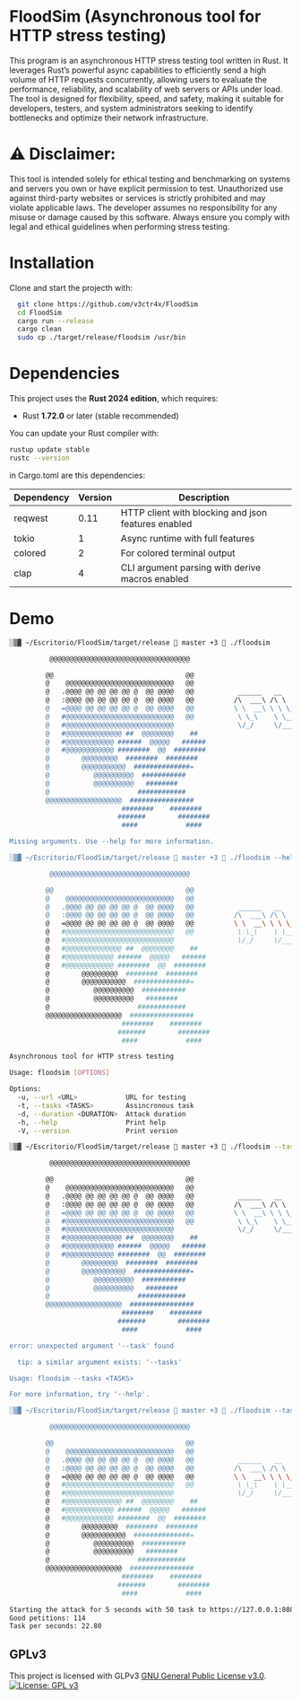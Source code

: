 
# FloodSim (Asynchronous tool for HTTP stress testing)

This program is an asynchronous HTTP stress testing tool written in Rust. It leverages Rust’s powerful async capabilities to efficiently send a high volume of HTTP requests concurrently, allowing users to evaluate the performance, reliability, and scalability of web servers or APIs under load. The tool is designed for flexibility, speed, and safety, making it suitable for developers, testers, and system administrators seeking to identify bottlenecks and optimize their network infrastructure.

# ⚠️ Disclaimer:
This tool is intended solely for ethical testing and benchmarking on systems and servers you own or have explicit permission to test. Unauthorized use against third-party websites or services is strictly prohibited and may violate applicable laws. The developer assumes no responsibility for any misuse or damage caused by this software. Always ensure you comply with legal and ethical guidelines when performing stress testing.


# Installation

Clone and start the projecth with:

```bash
  git clone https://github.com/v3ctr4x/FloodSim
  cd FloodSim
  cargo run --release
  cargo clean
  sudo cp ./target/release/floodsim /usr/bin
```


    
# Dependencies

This project uses the **Rust 2024 edition**, which requires:

- Rust **1.72.0** or later (stable recommended)

You can update your Rust compiler with:

```bash
rustup update stable
rustc --version
```

in Cargo.toml are this dependencies:


| Dependency | Version | Description                                          |
|------------|---------|------------------------------------------------------|
| reqwest    | 0.11    | HTTP client with blocking and json features enabled  |
| tokio      | 1       | Async runtime with full features  |
| colored    | 2       | For colored terminal output                           |
| clap       | 4       | CLI argument parsing with derive macros enabled      |


# Demo

```bash
░▒▓ ~/Escritorio/FloodSim/target/release  master +3  ./floodsim                                                                                                                           ✔ ▓▒░

          @@@@@@@@@@@@@@@@@@@@@@@@@@@@@@@@@@@          

         @@                                 @@          
         @    @@@@@@@@@@@@@@@@@@@@@@@@@@@   @@          
         @   .@@@@ @@ @@ @@ @@ @  @@ @@@@   @@           ______   __         ______     ______     _____     ______     __     __    __   
         @   :@@@@ @@ @@ @@ @@ @  @@ @@@@   @@          /\  ___\ /\ \       /\  __ \   /\  __ \   /\  __-.  /\  ___\   /\ \   /\ "-./  \  
         @   =@@@@ @@ @@ @@ @@ @  @@ @@@@   @@          \ \  __\ \ \ \____  \ \ \/\ \  \ \ \/\ \  \ \ \/\ \ \ \___  \  \ \ \  \ \ \-./\ \ 
         @   #@@@@@@@@@@@@@@@@@@@@@@@@@@@   @@           \ \_\    \ \_____\  \ \_____\  \ \_____\  \ \____-  \/\_____\  \ \_\  \ \_\ \ \_\
         @   #@@@@@@@@@@@@@@@@@@@@@@@@@@@                \/_/     \/_____/   \/_____/   \/_____/   \/____/   \/_____/   \/_/   \/_/  \_/
         @   #@@@@@@@@@@@@@@ ##  @@@@@@@@    ##                                    v1.0 --->Coded by V3cTr4X<---
         @   #@@@@@@@@@@@@ ######  @@@@@   ######       
         @   #@@@@@@@@@@@@ ########  @@  ########       
         @        @@@@@@@@@  ########  ########         
         @        @@@@@@@@@@@  ##############=          
         @           @@@@@@@@@@  ###########            
         @           @@@@@@@@@@   ########              
         @                      ############            
         @@@@@@@@@@@@@@@@@@@  ################          
                            ########    ########        
                           #######        ########      
                            ####            ####        

Missing arguments. Use --help for more information.

░▒▓ ~/Escritorio/FloodSim/target/release  master +3  ./floodsim --help                                                                                                                    ✔ ▓▒░

          @@@@@@@@@@@@@@@@@@@@@@@@@@@@@@@@@@@          

         @@                                 @@          
         @    @@@@@@@@@@@@@@@@@@@@@@@@@@@   @@          
         @   .@@@@ @@ @@ @@ @@ @  @@ @@@@   @@           ______   __         ______     ______     _____     ______     __     __    __   
         @   :@@@@ @@ @@ @@ @@ @  @@ @@@@   @@          /\  ___\ /\ \       /\  __ \   /\  __ \   /\  __-.  /\  ___\   /\ \   /\ "-./  \  
         @   =@@@@ @@ @@ @@ @@ @  @@ @@@@   @@          \ \  __\ \ \ \____  \ \ \/\ \  \ \ \/\ \  \ \ \/\ \ \ \___  \  \ \ \  \ \ \-./\ \ 
         @   #@@@@@@@@@@@@@@@@@@@@@@@@@@@   @@           \ \_\    \ \_____\  \ \_____\  \ \_____\  \ \____-  \/\_____\  \ \_\  \ \_\ \ \_\
         @   #@@@@@@@@@@@@@@@@@@@@@@@@@@@                \/_/     \/_____/   \/_____/   \/_____/   \/____/   \/_____/   \/_/   \/_/  \_/
         @   #@@@@@@@@@@@@@@ ##  @@@@@@@@    ##                                    v1.0 --->Coded by V3cTr4X<---
         @   #@@@@@@@@@@@@ ######  @@@@@   ######       
         @   #@@@@@@@@@@@@ ########  @@  ########       
         @        @@@@@@@@@  ########  ########         
         @        @@@@@@@@@@@  ##############=          
         @           @@@@@@@@@@  ###########            
         @           @@@@@@@@@@   ########              
         @                      ############            
         @@@@@@@@@@@@@@@@@@@  ################          
                            ########    ########        
                           #######        ########      
                            ####            ####        

Asynchronous tool for HTTP stress testing

Usage: floodsim [OPTIONS]

Options:
  -u, --url <URL>            URL for testing
  -t, --tasks <TASKS>        Assincronous task
  -d, --duration <DURATION>  Attack duration
  -h, --help                 Print help
  -V, --version              Print version

░▒▓ ~/Escritorio/FloodSim/target/release  master +3  ./floodsim --task 50 --duration 5 --url https://127.0.0.1:8080                                                                 ✔ ▓▒░

          @@@@@@@@@@@@@@@@@@@@@@@@@@@@@@@@@@@          

         @@                                 @@          
         @    @@@@@@@@@@@@@@@@@@@@@@@@@@@   @@          
         @   .@@@@ @@ @@ @@ @@ @  @@ @@@@   @@           ______   __         ______     ______     _____     ______     __     __    __   
         @   :@@@@ @@ @@ @@ @@ @  @@ @@@@   @@          /\  ___\ /\ \       /\  __ \   /\  __ \   /\  __-.  /\  ___\   /\ \   /\ "-./  \  
         @   =@@@@ @@ @@ @@ @@ @  @@ @@@@   @@          \ \  __\ \ \ \____  \ \ \/\ \  \ \ \/\ \  \ \ \/\ \ \ \___  \  \ \ \  \ \ \-./\ \ 
         @   #@@@@@@@@@@@@@@@@@@@@@@@@@@@   @@           \ \_\    \ \_____\  \ \_____\  \ \_____\  \ \____-  \/\_____\  \ \_\  \ \_\ \ \_\
         @   #@@@@@@@@@@@@@@@@@@@@@@@@@@@                \/_/     \/_____/   \/_____/   \/_____/   \/____/   \/_____/   \/_/   \/_/  \_/
         @   #@@@@@@@@@@@@@@ ##  @@@@@@@@    ##                                    v1.0 --->Coded by V3cTr4X<---
         @   #@@@@@@@@@@@@ ######  @@@@@   ######       
         @   #@@@@@@@@@@@@ ########  @@  ########       
         @        @@@@@@@@@  ########  ########         
         @        @@@@@@@@@@@  ##############=          
         @           @@@@@@@@@@  ###########            
         @           @@@@@@@@@@   ########              
         @                      ############            
         @@@@@@@@@@@@@@@@@@@  ################          
                            ########    ########        
                           #######        ########      
                            ####            ####        

error: unexpected argument '--task' found

  tip: a similar argument exists: '--tasks'

Usage: floodsim --tasks <TASKS>

For more information, try '--help'.

░▒▓ ~/Escritorio/FloodSim/target/release  master +3  ./floodsim --tasks 50 --duration 5 --url https://127.0.0.1:8080                                                            

          @@@@@@@@@@@@@@@@@@@@@@@@@@@@@@@@@@@          

         @@                                 @@          
         @    @@@@@@@@@@@@@@@@@@@@@@@@@@@   @@          
         @   .@@@@ @@ @@ @@ @@ @  @@ @@@@   @@           ______   __         ______     ______     _____     ______     __     __    __   
         @   :@@@@ @@ @@ @@ @@ @  @@ @@@@   @@          /\  ___\ /\ \       /\  __ \   /\  __ \   /\  __-.  /\  ___\   /\ \   /\ "-./  \  
         @   =@@@@ @@ @@ @@ @@ @  @@ @@@@   @@          \ \  __\ \ \ \____  \ \ \/\ \  \ \ \/\ \  \ \ \/\ \ \ \___  \  \ \ \  \ \ \-./\ \ 
         @   #@@@@@@@@@@@@@@@@@@@@@@@@@@@   @@           \ \_\    \ \_____\  \ \_____\  \ \_____\  \ \____-  \/\_____\  \ \_\  \ \_\ \ \_\
         @   #@@@@@@@@@@@@@@@@@@@@@@@@@@@                \/_/     \/_____/   \/_____/   \/_____/   \/____/   \/_____/   \/_/   \/_/  \_/
         @   #@@@@@@@@@@@@@@ ##  @@@@@@@@    ##                                    v1.0 --->Coded by V3cTr4X<---
         @   #@@@@@@@@@@@@ ######  @@@@@   ######       
         @   #@@@@@@@@@@@@ ########  @@  ########       
         @        @@@@@@@@@  ########  ########         
         @        @@@@@@@@@@@  ##############=          
         @           @@@@@@@@@@  ###########            
         @           @@@@@@@@@@   ########              
         @                      ############            
         @@@@@@@@@@@@@@@@@@@  ################          
                            ########    ########        
                           #######        ########      
                            ####            ####        

Starting the attack for 5 seconds with 50 task to https://127.0.0.1:8080...
Good petitions: 114
Task per seconds: 22.80

```


## GPLv3

This project is licensed with GLPv3 [GNU General Public License v3.0](https://www.gnu.org/licenses/gpl-3.0.txt).
[![License: GPL v3](https://img.shields.io/badge/License-GPLv3-blue.svg)](https://www.gnu.org/licenses/gpl-3.0)


